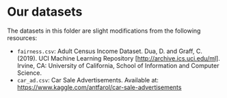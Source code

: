 # Our datasets

The datasets in this folder are slight modifications from the following resources:

- `fairness.csv`: Adult Census Income Dataset. Dua, D. and Graff, C. (2019). UCI Machine Learning Repository [http://archive.ics.uci.edu/ml]. Irvine, CA: University of California, School of Information and Computer Science.
- `car_ad.csv`: Car Sale Advertisements. Available at: https://www.kaggle.com/antfarol/car-sale-advertisements

